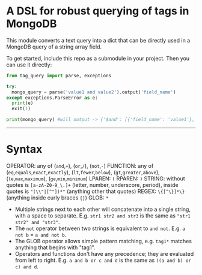 # A DSL for robust querying of tags in MongoDB

This module converts a text query into a dict that can be directly used in a MongoDB query of a string array field.

To get started, include this repo as a submodule in your project. Then you can use it directly:
```py
from tag_query import parse, exceptions

try:
  mongo_query = parse('value1 and value2').output('field_name')
except exceptions.ParseError as e:
  print(e)
  exit(1)

print(mongo_query) #will output -> {'$and': [{'field_name': 'value1'}, {'field_name': 'value2'}]}
```
---
# Syntax

OPERATOR: any of (`and`,`+`), (`or`,`/`), (`not`,`-`)
FUNCTION: any of (`eq`,`equals`,`exact`,`exactly`), (`lt`,`fewer`,`below`), (`gt`,`greater`,`above`), (`le`,`max`,`maximum`), (`ge`,`min`,`minimum`)
LPAREN: `(`
RPAREN: `)`
STRING: without quotes is `[a-zA-Z0-9_\.]+` (letter, number, underscore, period), inside quotes is `"(\\"|[^"])*"` (anything other that quotes)
REGEX: `\{[^\}]*\}` (anything inside curly braces `{}`)
GLOB: `*`

- Multiple strings next to each other will concatenate into a single string, with a space to separate. E.g. `str1 str2 and str3` is the same as `"str1 str2" and "str3"`.
- The `not` operator between two strings is equivalent to `and not`. E.g. `a not b` = `a and not b`.
- The GLOB operator allows simple pattern matching, e.g. `tag1*` matches anything that begins with "tag1".
- Operators and functions don't have any precedence; they are evaluated from left to right. E.g. `a and b or c and d` is the same as `((a and b) or c) and d`.
